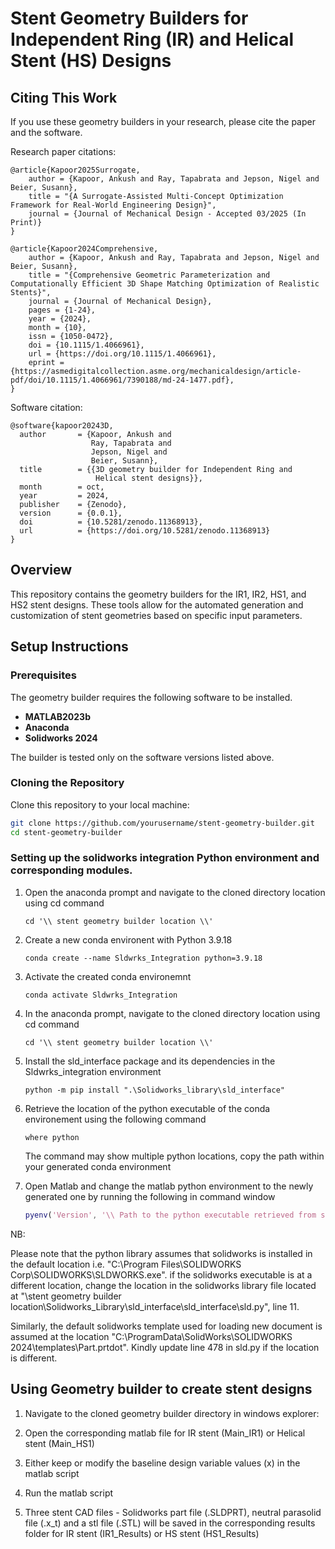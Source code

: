 # Stent Geometry Builders for Independent Ring (IR) and Helical Stent (HS) Designs

## Citing This Work

If you use these geometry builders in your research, please cite the paper and the software.

Research paper citations:
```
@article{Kapoor2025Surrogate,
    author = {Kapoor, Ankush and Ray, Tapabrata and Jepson, Nigel and Beier, Susann},
    title = "{A Surrogate-Assisted Multi-Concept Optimization Framework for Real-World Engineering Design}",
    journal = {Journal of Mechanical Design - Accepted 03/2025 (In Print)}
}
```

```
@article{Kapoor2024Comprehensive,
    author = {Kapoor, Ankush and Ray, Tapabrata and Jepson, Nigel and Beier, Susann},
    title = "{Comprehensive Geometric Parameterization and Computationally Efficient 3D Shape Matching Optimization of Realistic Stents}",
    journal = {Journal of Mechanical Design},
    pages = {1-24},
    year = {2024},
    month = {10},
    issn = {1050-0472},
    doi = {10.1115/1.4066961},
    url = {https://doi.org/10.1115/1.4066961},
    eprint = {https://asmedigitalcollection.asme.org/mechanicaldesign/article-pdf/doi/10.1115/1.4066961/7390188/md-24-1477.pdf},
}
```
Software citation:
```
@software{kapoor20243D,
  author       = {Kapoor, Ankush and
                  Ray, Tapabrata and
                  Jepson, Nigel and
                  Beier, Susann},
  title        = {{3D geometry builder for Independent Ring and 
                   Helical stent designs}},
  month        = oct,
  year         = 2024,
  publisher    = {Zenodo},
  version      = {0.0.1},
  doi          = {10.5281/zenodo.11368913},
  url          = {https://doi.org/10.5281/zenodo.11368913}
}
```

## Overview

This repository contains the geometry builders for the IR1, IR2, HS1, and HS2 stent designs. These tools allow for the automated generation and customization of stent geometries based on specific input parameters.

## Setup Instructions

### Prerequisites

The geometry builder requires the following software to be installed. 

- **MATLAB2023b** 
- **Anaconda**
-  **Solidworks 2024**

The builder is tested only on the software versions listed above.

### Cloning the Repository

Clone this repository to your local machine:

```bash
git clone https://github.com/yourusername/stent-geometry-builder.git
cd stent-geometry-builder
```
### Setting up the solidworks integration Python environment and corresponding modules. 

1. Open the anaconda prompt and navigate to the cloned directory location using cd command
    ```conda
    cd '\\ stent geometry builder location \\'
    ```

2. Create a new conda environent with Python 3.9.18 
    ```conda
    conda create --name Sldwrks_Integration python=3.9.18
    ```

3. Activate the created conda environemnt
    ```conda
    conda activate Sldwrks_Integration
    ```
4. In the anaconda prompt, navigate to the cloned directory location using cd command
    ```conda
    cd '\\ stent geometry builder location \\'
    ```

5. Install the sld_interface package and its dependencies in the Sldwrks_integration environment
    ```conda
    python -m pip install ".\Solidworks_library\sld_interface"
    ```

6. Retrieve the location of the python executable of the conda environement using the following command
    ```conda
    where python
    ```
    The command may show multiple python locations, copy the path within your generated conda environment

7. Open Matlab and change the matlab python environment to the newly generated one by running the following in command window
    ```matlab
    pyenv('Version', '\\ Path to the python executable retrieved from step 5 \\')
    ```

NB: 

Please note that the python library assumes that solidworks is installed in the default location i.e. "C:\Program Files\SOLIDWORKS Corp\SOLIDWORKS\SLDWORKS.exe". if the solidworks executable is at a different location, change the location in the solidworks library file located at "\stent geometry builder location\Solidworks_Library\sld_interface\sld_interface\sld.py", line 11. 

Similarly, the default solidworks template used for loading new document is assumed at the location "C:\ProgramData\SolidWorks\SOLIDWORKS 2024\templates\Part.prtdot". Kindly update line 478 in sld.py if the location is different. 

## Using Geometry builder to create stent designs

1. Navigate to the cloned geometry builder directory in windows explorer:

2. Open the corresponding matlab file for IR stent (Main_IR1) or Helical stent (Main_HS1)

3. Either keep or modify the baseline design variable values (x) in the matlab script

4. Run the matlab script

5. Three stent CAD files - Solidworks part file (.SLDPRT), neutral parasolid file (.x_t) and a stl file (.STL) will be saved in the corresponding results folder for IR stent (IR1_Results) or HS stent (HS1_Results)


